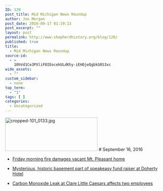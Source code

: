```yaml
---
ID: 120
post_title: Mid Michigan News Roundup
author: Jon Morgan
post_date: 2016-09-17 01:19:13
post_excerpt: ""
layout: post
permalink: http://www.shepherdhistory.org/blog/120/
published: true
title:
  - Mid Michigan News Roundup
source-id:
  - >
    10hVd1Ce3PXliF0IEocekULdKhy-iEHOjeQgbkG0S3xc
wide_assets:
  - ""
custom_sidebar:
  - none
top_term:
  - "1"
tags: [ ]
categories:
  - Uncategorized
---
```

<img src="http://www.shepherdhistory.org/wp-content/uploads/2016/09/cropped-101_0133-300x109.jpg" alt="cropped-101_0133.jpg" width="300" height="109" class="alignnone size-medium wp-image-32" />
# September 16, 2016

* [Friday morning fire damages vacant Mt. Pleasant home](http://www.themorningsun.com/general-news/20160916/friday-morning-fire-damages-vacant-mt-pleasant-home)

* [Mysterious, historic basement part of speakeasy fund raiser at Doherty Hotel](http://www.themorningsun.com/general-news/20160916/mysterious-historic-basement-part-of-speakeasy-fund-raiser-at-doherty-hotel)

* [Carbon Monoxide Leak at Clare Little Caesars affects two employees](http://www.themorningsun.com/general-news/20160916/carbon-monoxide-leak-at-clare-little-caesars-affects-two-employees)